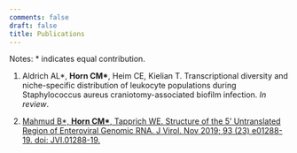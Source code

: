 ```yaml
---
comments: false
draft: false
title: Publications
---
```

Notes: * indicates equal contribution.

1.	Aldrich AL\*, **Horn CM\***, Heim CE, Kielian T. Transcriptional diversity and niche-specific distribution of leukocyte populations during Staphylococcus aureus craniotomy-associated biofilm infection. *In review*.

2.	[Mahmud B\*, **Horn CM\***, Tapprich WE. Structure of the 5’ Untranslated Region of Enteroviral Genomic RNA. J Virol. Nov 2019; 93 (23) e01288-19. doi: JVI.01288-19.](https://jvi.asm.org/content/93/23/e01288-19)